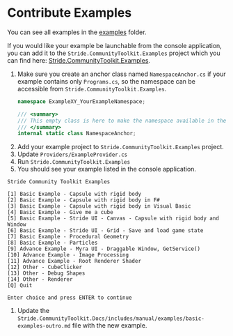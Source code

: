 # Contribute Examples

You can see all examples in the [examples](https://github.com/stride3d/stride-community-toolkit/tree/main/examples/code-only) folder.

If you would like your example be launchable from the console application, you can add it to the `Stride.CommunityToolkit.Examples` project which you can find here: [Stride.CommunityToolkit.Examples](https://github.com/stride3d/stride-community-toolkit/tree/main/src/Stride.CommunityToolkit.Examples).
  
1. Make sure you create an anchor class named `NamespaceAnchor.cs` if your example contains only `Programs.cs`, so the namespace can be accessible from `Stride.CommunityToolkit.Examples`.
    ```csharp
    namespace ExampleXY_YourExampleNamespace;
    
    /// <summary>
    /// This empty class is here to make the namespace available in the nameof() operator in the main examples project.
    /// </summary>
    internal static class NamespaceAnchor;
    ```
1. Add your example project to `Stride.CommunityToolkit.Examples` project.
1. Update `Providers/ExampleProvider.cs`
1. Run `Stride.CommunityToolkit.Examples`
1. You should see your example listed in the console application.
```
Stride Community Toolkit Examples

[1] Basic Example - Capsule with rigid body
[2] Basic Example - Capsule with rigid body in F#
[3] Basic Example - Capsule with rigid body in Visual Basic
[4] Basic Example - Give me a cube
[5] Basic Example - Stride UI - Canvas - Capsule with rigid body and Window
[6] Basic Example - Stride UI - Grid - Save and load game state
[7] Basic Example - Procedural Geometry
[8] Basic Example - Particles
[9] Advance Example - Myra UI - Draggable Window, GetService()
[10] Advance Example - Image Processing
[11] Advance Example - Root Renderer Shader
[12] Other - CubeClicker
[13] Other - Debug Shapes
[14] Other - Renderer
[Q] Quit

Enter choice and press ENTER to continue
```
1. Update the `Stride.CommunityToolkit.Docs/includes/manual/examples/basic-examples-outro.md` file with the new example.